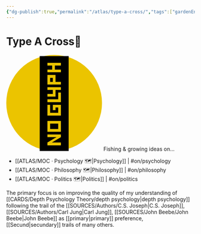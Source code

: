 ```yaml
---
{"dg-publish":true,"permalink":"/atlas/type-a-cross/","tags":["gardenEntry"],"created":"2023-01-02T16:17:52.012+01:00","updated":"2023-04-10T12:20:31.193+02:00"}
---
```


# Type A Cross💠 

<svg xmlns="http://www.w3.org/2000/svg" width="256" height="256" viewBox="0 0 100 100"><rect width="100" height="100" rx="50" fill="#ebc400"></rect><text x="50%" y="50%" dominant-baseline="central" text-anchor="middle" font-size="90">💠</text></svg>
Fishing & growing ideas on...
- [[ATLAS/MOC · Psychology 🗺️\|Psychology]] | #on/psychology 
- [[ATLAS/MOC · Philosophy 🗺️\|Philosophy]]  | #on/philosophy
- [[ATLAS/MOC · Politics 🗺️\|Politics]] | #on/politics 

The primary focus is on improving the quality of my understanding of [[CARDS/Depth Psychology Theory/depth psychology\|depth psychology]] following the trail of the [[SOURCES/Authors/C.S. Joseph\|C.S. Joseph]], [[SOURCES/Authors/Carl Jung\|Carl Jung]], [[SOURCES/John Beebe/John Beebe\|John Beebe]] as [[primary\|primary]] preference, [[Secund\|secundary]] trails of many others. 
